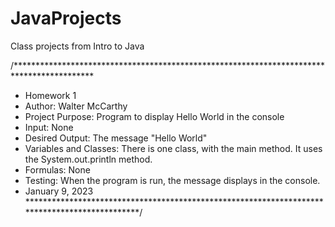 # JavaProjects
Class projects from Intro to Java

/******************************************************************************************
* Homework 1
* Author: Walter McCarthy
* Project Purpose: Program to display Hello World in the console
* Input: None
* Desired Output: The message "Hello World"
* Variables and Classes: There is one class, with the main method. It uses the System.out.println method.
* Formulas: None
* Testing: When the program is run, the message displays in the console.
* January 9, 2023
**********************************************************************************************/


